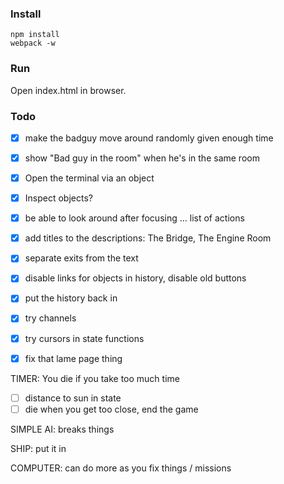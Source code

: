 ### Install

    npm install
    webpack -w

### Run

Open index.html in browser.


### Todo

- [x] make the badguy move around randomly given enough time
- [x] show "Bad guy in the room" when he's in the same room

- [x] Open the terminal via an object
- [x] Inspect objects?

- [x] be able to look around after focusing ... list of actions
- [x] add titles to the descriptions: The Bridge, The Engine Room

- [x] separate exits from the text
- [x] disable links for objects in history, disable old buttons

- [x] put the history back in
- [x] try channels
- [x] try cursors in state functions

- [x] fix that lame page thing

TIMER: You die if you take too much time
- [ ] distance to sun in state
- [ ] die when you get too close, end the game

SIMPLE AI: breaks things

SHIP: put it in

COMPUTER: can do more as you fix things / missions

